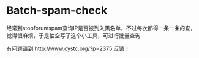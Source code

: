 Batch-spam-check
================

经常到stopforumspam查询IP是否被列入黑名单，不过每次都得一条一条的查，觉得很麻烦，于是抽空写了这个小工具，可进行批量查询

有问题请到 http://www.cystc.org/?p=2375 反馈！
